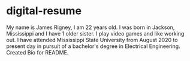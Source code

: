 # digital-resume

My name is James Rigney, I am 22 years old. I was born in Jackson, Mississippi and I have 1 older sister. I play video games and like working out. I have attended Mississippi State University from August 2020 to present day in pursuit of a bachelor's degree in Electrical Engineering.
Created Bio for README.
